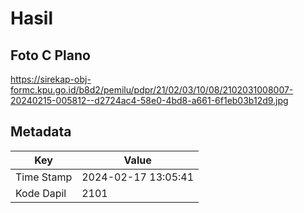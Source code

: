# Hasil

## Foto C Plano

https://sirekap-obj-formc.kpu.go.id/b8d2/pemilu/pdpr/21/02/03/10/08/2102031008007-20240215-005812--d2724ac4-58e0-4bd8-a661-6f1eb03b12d9.jpg


## Metadata

| Key        | Value               |
| ---------- | ------------------- |
| Time Stamp | 2024-02-17 13:05:41 |
| Kode Dapil | 2101                |




